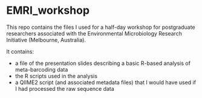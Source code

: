 # EMRI_workshop
This repo contains the files I used for a half-day workshop for postgraduate researchers associated with the Environmental Microbiology Research Initiative (Melbourne, Australia).

It contains:
+ a file of the presentation slides describing a basic R-based analysis of meta-barcoding data
+ the R scripts used in the analysis
+ a QIIME2 script (and associated metadata files) that I would have used if I had processed the raw sequence data

